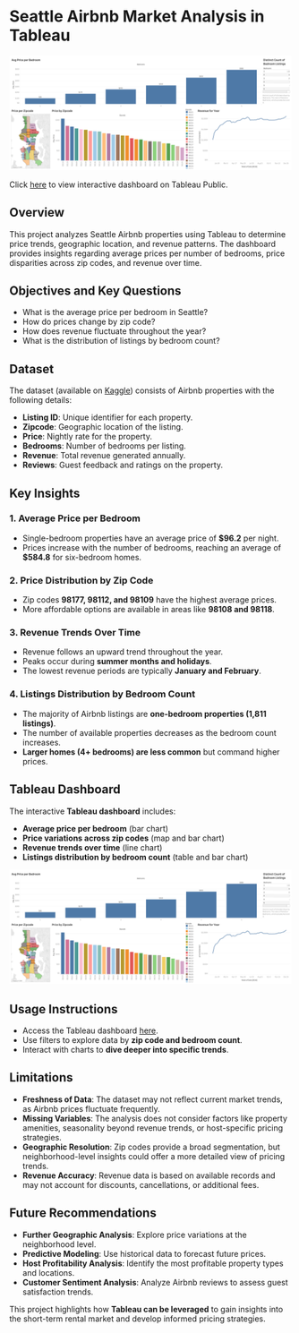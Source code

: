 # Seattle Airbnb Market Analysis in Tableau

![Seattle Airbnb Market Analysis.png](https://github.com/ndomah1/Seattle-Airbnb-Market-Analysis-in-Tableau/blob/main/images/Seattle%20Airbnb%20Market%20Analysis.png)

Click [here](https://public.tableau.com/app/profile/nilesh.domah4581/viz/SeattleAirbnbMarketAnalysis_17423423549360/Dashboard1) to view interactive dashboard on Tableau Public.

## Overview

This project analyzes Seattle Airbnb properties using Tableau to determine price trends, geographic location, and revenue patterns. The dashboard provides insights regarding average prices per number of bedrooms, price disparities across zip codes, and revenue over time.

## Objectives and Key Questions

- What is the average price per bedroom in Seattle?
- How do prices change by zip code?
- How does revenue fluctuate throughout the year?
- What is the distribution of listings by bedroom count?

## Dataset

The dataset (available on [Kaggle](https://www.kaggle.com/datasets/airbnb/seattle)) consists of Airbnb properties with the following details:

- **Listing ID**: Unique identifier for each property.
- **Zipcode**: Geographic location of the listing.
- **Price**: Nightly rate for the property.
- **Bedrooms**: Number of bedrooms per listing.
- **Revenue**: Total revenue generated annually.
- **Reviews**: Guest feedback and ratings on the property.

## Key Insights

### 1. Average Price per Bedroom

- Single-bedroom properties have an average price of **$96.2** per night.
- Prices increase with the number of bedrooms, reaching an average of **$584.8** for six-bedroom homes.

### 2. Price Distribution by Zip Code

- Zip codes **98177, 98112, and 98109** have the highest average prices.
- More affordable options are available in areas like **98108 and 98118**.

### 3. Revenue Trends Over Time

- Revenue follows an upward trend throughout the year.
- Peaks occur during **summer months and holidays**.
- The lowest revenue periods are typically **January and February**.

### 4. Listings Distribution by Bedroom Count

- The majority of Airbnb listings are **one-bedroom properties (1,811 listings)**.
- The number of available properties decreases as the bedroom count increases.
- **Larger homes (4+ bedrooms) are less common** but command higher prices.

## Tableau Dashboard

The interactive **Tableau dashboard** includes:

- **Average price per bedroom** (bar chart)
- **Price variations across zip codes** (map and bar chart)
- **Revenue trends over time** (line chart)
- **Listings distribution by bedroom count** (table and bar chart)

![Seattle Airbnb Market Analysis.png](https://github.com/ndomah1/Seattle-Airbnb-Market-Analysis-in-Tableau/blob/main/images/Seattle%20Airbnb%20Market%20Analysis.png)

## Usage Instructions

- Access the Tableau dashboard [here](https://public.tableau.com/views/SeattleAirbnbMarketAnalysis_17423423549360/Dashboard1?:language=en-US&publish=yes&:sid=&:redirect=auth&:display_count=n&:origin=viz_share_link**).
- Use filters to explore data by **zip code and bedroom count**.
- Interact with charts to **dive deeper into specific trends**.

## Limitations

- **Freshness of Data**: The dataset may not reflect current market trends, as Airbnb prices fluctuate frequently.
- **Missing Variables**: The analysis does not consider factors like property amenities, seasonality beyond revenue trends, or host-specific pricing strategies.
- **Geographic Resolution**: Zip codes provide a broad segmentation, but neighborhood-level insights could offer a more detailed view of pricing trends.
- **Revenue Accuracy**: Revenue data is based on available records and may not account for discounts, cancellations, or additional fees.

## Future Recommendations

- **Further Geographic Analysis**: Explore price variations at the neighborhood level.
- **Predictive Modeling**: Use historical data to forecast future prices.
- **Host Profitability Analysis**: Identify the most profitable property types and locations.
- **Customer Sentiment Analysis**: Analyze Airbnb reviews to assess guest satisfaction trends.

This project highlights how **Tableau can be leveraged** to gain insights into the short-term rental market and develop informed pricing strategies.
